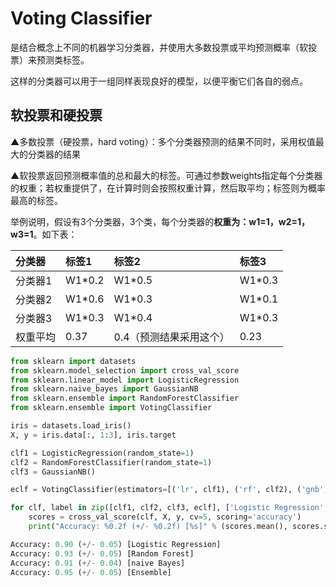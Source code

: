 # Voting Classifier

是结合概念上不同的机器学习分类器，并使用大多数投票或平均预测概率（软投票）来预测类标签。

这样的分类器可以用于一组同样表现良好的模型，以便平衡它们各自的弱点。

## 软投票和硬投票

▲多数投票（硬投票，hard voting）：多个分类器预测的结果不同时，采用权值最大的分类器的结果

▲软投票返回预测概率值的总和最大的标签。可通过参数weights指定每个分类器的权重；若权重提供了，在计算时则会按照权重计算，然后取平均；标签则为概率最高的标签。

举例说明，假设有3个分类器，3个类，每个分类器的**权重为：w1=1，w2=1，w3=1**。如下表：

| 分类器 | 标签1 | 标签2 | 标签3 |
| :--- | :--- | :--- | :--- |
| 分类器1 | W1\*0.2 | W1\*0.5 | W1\*0.3 |
| 分类器2 | W1\*0.6 | W1\*0.3 | W1\*0.1 |
| 分类器3 | W1\*0.3 | W1\*0.4 | W1\*0.3 |
| 权重平均 | 0.37 | 0.4（预测结果采用这个） | 0.23 |

```python
from sklearn import datasets
from sklearn.model_selection import cross_val_score
from sklearn.linear_model import LogisticRegression
from sklearn.naive_bayes import GaussianNB
from sklearn.ensemble import RandomForestClassifier
from sklearn.ensemble import VotingClassifier

iris = datasets.load_iris()
X, y = iris.data[:, 1:3], iris.target

clf1 = LogisticRegression(random_state=1)
clf2 = RandomForestClassifier(random_state=1)
clf3 = GaussianNB()

eclf = VotingClassifier(estimators=[('lr', clf1), ('rf', clf2), ('gnb', clf3)], voting='hard')

for clf, label in zip([clf1, clf2, clf3, eclf], ['Logistic Regression', 'Random Forest', 'naive Bayes', 'Ensemble']):
    scores = cross_val_score(clf, X, y, cv=5, scoring='accuracy')
    print("Accuracy: %0.2f (+/- %0.2f) [%s]" % (scores.mean(), scores.std(), label))

Accuracy: 0.90 (+/- 0.05) [Logistic Regression]
Accuracy: 0.93 (+/- 0.05) [Random Forest]
Accuracy: 0.91 (+/- 0.04) [naive Bayes]
Accuracy: 0.95 (+/- 0.05) [Ensemble]
```

